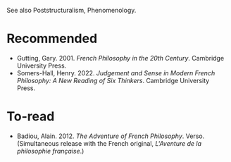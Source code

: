 See also Poststructuralism, Phenomenology.

# Recommended

* Gutting, Gary. 2001. *French Philosophy in the 20th Century*. Cambridge University Press.
* Somers-Hall, Henry. 2022. *Judgement and Sense in Modern French Philosophy: A New Reading of Six Thinkers*. Cambridge University Press.

# To-read

* Badiou, Alain. 2012. *The Adventure of French Philosophy*. Verso. (Simultaneous release with the French original, *L'Aventure de la philosophie française*.)


